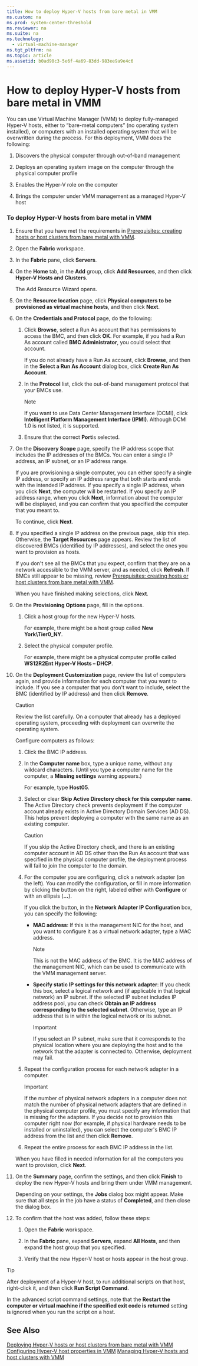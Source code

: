 ```yaml
---
title: How to deploy Hyper-V hosts from bare metal in VMM
ms.custom: na
ms.prod: system-center-threshold
ms.reviewer: na
ms.suite: na
ms.technology: 
  - virtual-machine-manager
ms.tgt_pltfrm: na
ms.topic: article
ms.assetid: b0ad90c3-5e6f-4a69-83dd-983ee9a9e4c6
---
```

# How to deploy Hyper-V hosts from bare metal in VMM
You can use Virtual Machine Manager (VMM) to deploy fully-managed Hyper-V hosts, either to “bare-metal computers” (no operating system installed), or computers with an installed operating system that will be overwritten during the process. For this deployment, VMM does the following:

1.  Discovers the physical computer through out-of-band management

2.  Deploys an operating system image on the computer through the physical computer profile

3.  Enables the Hyper-V role on the computer

4.  Brings the computer under VMM management as a managed Hyper-V host

### To deploy Hyper-V hosts from bare metal in VMM

1.  Ensure that you have met the requirements in [Prerequisites: creating hosts or host clusters from bare metal with VMM](Prerequisites--creating-hosts-or-host-clusters-from-bare-metal-with-VMM.md).

2.  Open the **Fabric** workspace.

3.  In the **Fabric** pane, click **Servers**.

4.  On the **Home** tab, in the **Add** group, click **Add Resources**, and then click **Hyper-V Hosts and Clusters**.

    The Add Resource Wizard opens.

5.  On the **Resource location** page, click **Physical computers to be provisioned as virtual machine hosts**, and then click **Next**.

6.  On the **Credentials and Protocol** page, do the following:

    1.  Click **Browse**, select a Run As account that has permissions to access the BMC, and then click **OK**. For example, if you had a Run As account called **BMC Administrator**, you could select that account.

        If you do not already have a Run As account, click **Browse**, and then in the **Select a Run As Account** dialog box, click **Create Run As Account**.

    2.  In the **Protocol** list, click the out-of-band management protocol that your BMCs use.

        > [!NOTE]
        > If you want to use Data Center Management Interface (DCMI), click **Intelligent Platform Management Interface (IPMI)**. Although DCMI 1.0 is not listed, it is supported.

    3.  Ensure that the correct **Port**is selected.

7.  On the **Discovery Scope** page, specify the IP address scope that includes the IP addresses of the BMCs. You can enter a single IP address, an IP subnet, or an IP address range.

    If you are provisioning a single computer, you can either specify a single IP address, or specify an IP address range that both starts and ends with the intended IP address. If you specify a single IP address, when you click **Next**, the computer will be restarted. If you specify an IP address range, when you click **Next**, information about the computer will be displayed, and you can confirm that you specified the computer that you meant to.

    To continue, click **Next**.

8.  If you specified a single IP address on the previous page, skip this step. Otherwise, the **Target Resources** page appears. Review the list of discovered BMCs (identified by IP addresses), and select the ones you want to provision as hosts.

    If you don't see all the BMCs that you expect, confirm that they are on a network accessible to the VMM server, and as needed, click **Refresh**. If BMCs still appear to be missing, review [Prerequisites: creating hosts or host clusters from bare metal with VMM](Prerequisites--creating-hosts-or-host-clusters-from-bare-metal-with-VMM.md).

    When you have finished making selections, click **Next**.

9. On the **Provisioning Options** page, fill in the options.

    1.  Click a host group for the new Hyper-V hosts.

        For example, there might be a host group called **New York\Tier0_NY**.

    2.  Select the physical computer profile.

        For example, there might be a physical computer profile called **WS12R2Ent Hyper-V Hosts – DHCP**.

10. On the **Deployment Customization** page, review the list of computers again, and provide information for each computer that you want to include. If you see a computer that you don't want to include, select the BMC (identified by IP address) and then click **Remove**.

    > [!CAUTION]
    > Review the list carefully. On a computer that already has a deployed operating system, proceeding with deployment can overwrite the operating system.

    Configure computers as follows:

    1.  Click the BMC IP address.

    2.  In the **Computer name** box, type a unique name, without any wildcard characters. (Until you type a computer name for the computer, a **Missing settings** warning appears.)

        For example, type **Host05**.

    3.  Select or clear **Skip Active Directory check for this computer name**. The Active Directory check prevents deployment if the computer account already exists in Active Directory Domain Services (AD DS). This helps prevent deploying a computer with the same name as an existing computer.

        > [!CAUTION]
        > If you skip the Active Directory check, and there is an existing computer account in AD DS other than the Run As account that was specified in the physical computer profile, the deployment process will fail to join the computer to the domain.

    4.  For the computer you are configuring, click a network adapter (on the left). You can modify the configuration, or fill in more information by clicking the button on the right, labeled either with **Configure** or with an ellipsis (**...**).

        If you click the button, in the **Network Adapter IP Configuration** box, you can specify the following:

        -   **MAC address**: If this is the management NIC for the host, and you want to configure it as a virtual network adapter, type a MAC address.

            > [!NOTE]
            > This is not the MAC address of the BMC. It is the MAC address of the management NIC, which can be used to communicate with the VMM management server.

        -   **Specify static IP settings for this network adapter**: If you check this box, select a logical network and (if applicable in that logical network) an IP subnet. If the selected IP subnet includes IP address pool, you can check **Obtain an IP address corresponding to the selected subnet**. Otherwise, type an IP address that is in within the logical network or its subnet.

            > [!IMPORTANT]
            > If you select an IP subnet, make sure that it corresponds to the physical location where you are deploying the host and to the network that the adapter is connected to. Otherwise, deployment may fail.

    5.  Repeat the configuration process for each network adapter in a computer.

        > [!IMPORTANT]
        > If the number of physical network adapters in a computer does not match the number of physical network adapters that are defined in the physical computer profile, you must specify any information that is missing for the adapters. If you decide not to provision this computer right now (for example, if physical hardware needs to be installed or uninstalled), you can select the computer's BMC IP address from the list and then click **Remove**.

    6.  Repeat the entire process for each BMC IP address in the list.

    When you have filled in needed information for all the computers you want to provision, click **Next**.

11. On the **Summary** page, confirm the settings, and then click **Finish** to deploy the new Hyper-V hosts and bring them under VMM management.

    Depending on your settings, the **Jobs** dialog box might appear. Make sure that all steps in the job have a status of **Completed**, and then close the dialog box.

12. To confirm that the host was added, follow these steps:

    1.  Open the **Fabric** workspace.

    2.  In the **Fabric** pane, expand **Servers**, expand **All Hosts**, and then expand the host group that you specified.

    3.  Verify that the new Hyper-V host or hosts appear in the host group.

> [!TIP]
> After deployment of a Hyper-V host, to run additional scripts on that host, right-click it, and then click **Run Script Command**.
> 
> In the advanced script command settings, note that the **Restart the computer or virtual machine if the specified exit code is returned** setting is ignored when you run the script on a host.

## See Also
[Deploying Hyper-V hosts or host clusters from bare metal with VMM](Deploying-Hyper-V-hosts-or-host-clusters-from-bare-metal-with-VMM.md)
[Configuring Hyper-V host properties in VMM](Configuring-Hyper-V-host-properties-in-VMM.md)
[Managing Hyper-V hosts and host clusters with VMM](Managing-Hyper-V-hosts-and-host-clusters-with-VMM.md)


